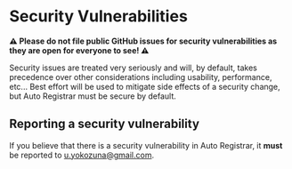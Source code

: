 # Security Vulnerabilities

**⚠️ Please do not file public GitHub issues for security
vulnerabilities as they are open for everyone to see! ⚠️**

Security issues are treated very seriously and will, by default, takes precedence over other considerations including usability, performance, etc...
Best effort will be used to mitigate side effects of a security change, but Auto Registrar must be secure by default.

## Reporting a security vulnerability

If you believe that there is a security vulnerability in Auto Registrar, it **must** be reported to [u.yokozuna@gmail.com](mailto:u.yokozuna@gmail.com).
